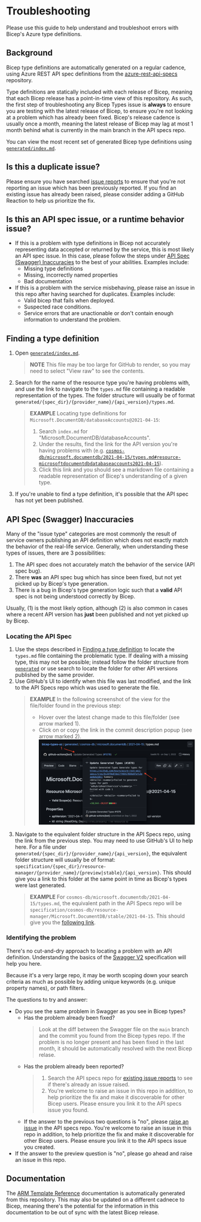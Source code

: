 # Troubleshooting
Please use this guide to help understand and troubleshoot errors with Bicep's Azure type definitions.

## Background
Bicep type definitions are automatically generated on a regular cadence, using Azure REST API spec definitions from the [azure-rest-api-specs](https://github.com/Azure/azure-rest-api-specs) repository.

Type definitions are statically included with each release of Bicep, meaning that each Bicep release has a point-in-time view of this repository. As such, the first step of troubleshooting any Bicep Types issue is **always** to ensure you are testing with the latest release of Bicep, to ensure you're not looking at a problem which has already been fixed. Bicep's release cadence is usually once a month, meaning the latest release of Bicep may lag at most 1 month behind what is currently in the main branch in the API specs repo.

You can view the most recent set of generated Bicep type definitions using [`generated/index.md`](../generated/index.md).

## Is this a duplicate issue?
Please ensure you have searched [issue reports](https://github.com/Azure/bicep-types-az/issues) to ensure that you're not reporting an issue which has been previously reported. If you find an existing issue has already been raised, please consider adding a GitHub Reaction to help us prioritize the fix.

## Is this an API spec issue, or a runtime behavior issue?
* If this is a problem with type definitions in Bicep not accurately representing data accepted or returned by the service, this is most likely an API spec issue. In this case, please follow the steps under [API Spec (Swagger) Inaccuracies](#api-spec-swagger-inaccuracies) to the best of your abilities. Examples include:
    * Missing type definitions
    * Missing, incorrectly named properties
    * Bad documentation
* If this is a problem with the service misbehaving, please raise an issue in this repo after having searched for duplicates. Examples include:
    * Valid bicep that fails when deployed.
    * Suspected race conditions.
    * Service errors that are unactionable or don't contain enough information to understand the problem.

## Finding a type definition
1. Open [`generated/index.md`](../generated/index.md).
    > **NOTE** This file may be too large for GitHub to render, so you may need to select "View raw" to see the contents.
1. Search for the name of the resource type you're having problems with, and use the link to navigate to the `types.md` file containing a readable representation of the types. The folder structure will usually be of format `generated/{spec_dir}/{provider_name}/{api_version}/types.md`.
    > **EXAMPLE** Locating type definitions for `Microsoft.DocumentDB/databaseAccounts@2021-04-15`:
    > 1. Search `index.md` for "Microsoft.DocumentDB/databaseAccounts".
    > 1. Under the results, find the link for the API version you're having problems with (e.g. [`cosmos-db/microsoft.documentdb/2021-04-15/types.md#resource-microsoftdocumentdbdatabaseaccounts2021-04-15`](../generated/cosmos-db/microsoft.documentdb/2021-04-15/types.md#resource-microsoftdocumentdbdatabaseaccounts2021-04-15)).
    > 1. Click this link and you should see a markdown file containing a readable representation of Bicep's understanding of a given type.
1. If you're unable to find a type definition, it's possible that the API spec has not yet been published.

## API Spec (Swagger) Inaccuracies
Many of the "issue type" categories are most commonly the result of service owners publishing an API definition which does not exactly match the behavior of the real-life service. Generally, when understanding these types of issues, there are 3 possibilities:
1. The API spec does not accurately match the behavior of the service (API spec bug).
1. There **was** an API spec bug which has since been fixed, but not yet picked up by Bicep's type generation.
1. There is a bug in Bicep's type generation logic such that a **valid** API spec is not being understood correctly by Bicep.

Usually, (1) is the most likely option, although (2) is also common in cases where a recent API version has **just** been published and not yet picked up by Bicep.

### Locating the API Spec
1. Use the steps described in [Finding a type definition](#finding-a-type-definition) to locate the `types.md` file containing the problematic type. If dealing with a missing type, this may not be possible; instead follow the folder structure from [`generated`](../generated) or use search to locate the folder for other API versions published by the same provider.
1. Use GitHub's UI to identify when this file was last modified, and the link to the API Specs repo which was used to generate the file.
    > **EXAMPLE** In the following screenshot of the view for the file/folder found in the previous step:
    > * Hover over the latest change made to this file/folder (see arrow marked 1).
    > * Click on or copy the link in the commit description popup (see arrow marked 2).
    > ![identify the git commit](./resources/troubleshooting-identify-git-commit.png)
1. Navigate to the equivalent folder structure in the API Specs repo, using the link from the previous step. You may need to use GitHub's UI to help here. For a file under `generated/{spec_dir}/{provider_name}/{api_version}`, the equivalent folder structure will usually be of format: `specification/{spec_dir}/resource-manager/{provider_name}/{preview|stable}/{api_version}`. This should give you a link to this folder at the same point in time as Bicep's types were last generated.
    > **EXAMPLE** For `cosmos-db/microsoft.documentdb/2021-04-15/types.md`, the equivalent path in the API Specs repo will be `specification/cosmos-db/resource-manager/Microsoft.DocumentDB/stable/2021-04-15`.
    > This should give you the [following link](https://github.com/Azure/azure-rest-api-specs/tree/9c26f9e87de17f46917036e97afc3edd4b9e5811/specification/cosmos-db/resource-manager/Microsoft.DocumentDB/stable/2021-04-15).

### Identifying the problem
There's no cut-and-dry approach to locating a problem with an API definition. Understanding the basics of the [Swagger V2](https://swagger.io/specification/v2/) specification will help you here.

Because it's a very large repo, it may be worth scoping down your search criteria as much as possible by adding unique keywords (e.g. unique property names), or path filters.

The questions to try and answer:
* Do you see the same problem in Swagger as you see in Bicep types?
    * Has the problem already been fixed?
        > Look at the diff between the Swagger file on the `main` branch and the commit you found from the Bicep types repo. If the problem is no longer present and has been fixed in the last month, it should be automatically resolved with the next Bicep relase.
    * Has the problem already been reported?
        > 1. Search the API specs repo for [existing issue reports](https://github.com/Azure/azure-rest-api-specs/issues) to see if there's already an issue raised.
        > 1. You're welcome to raise an issue in this repo in addition, to help prioritize the fix and make it discoverable for other Bicep users. Please ensure you link it to the API specs issue you found.
    * If the answer to the previous two questions is "no", please [raise an issue](https://github.com/Azure/azure-rest-api-specs/issues) in the API specs repo. You're welcome to raise an issue in this repo in addition, to help prioritize the fix and make it discoverable for other Bicep users. Please ensure you link it to the API specs issue you created.
* If the answer to the preview question is "no", please go ahead and raise an issue in this repo.

## Documentation
The [ARM Template Reference](https://learn.microsoft.com/en-us/azure/templates/) documentation is automatically generated from this repository. This may also be updated on a different cadnece to Bicep, meaning there's the potential for the information in this documentation to be out of sync with the latest Bicep release.